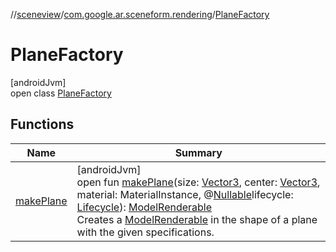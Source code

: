 //[sceneview](../../../index.md)/[com.google.ar.sceneform.rendering](../index.md)/[PlaneFactory](index.md)

# PlaneFactory

[androidJvm]\
open class [PlaneFactory](index.md)

## Functions

| Name | Summary |
|---|---|
| [makePlane](make-plane.md) | [androidJvm]<br>open fun [makePlane](make-plane.md)(size: [Vector3](../../com.google.ar.sceneform.math/-vector3/index.md), center: [Vector3](../../com.google.ar.sceneform.math/-vector3/index.md), material: MaterialInstance, @[Nullable](https://developer.android.com/reference/kotlin/androidx/annotation/Nullable.html)lifecycle: [Lifecycle](https://developer.android.com/reference/kotlin/androidx/lifecycle/Lifecycle.html)): [ModelRenderable](../-model-renderable/index.md)<br>Creates a [ModelRenderable](../-model-renderable/index.md) in the shape of a plane with the given specifications. |
